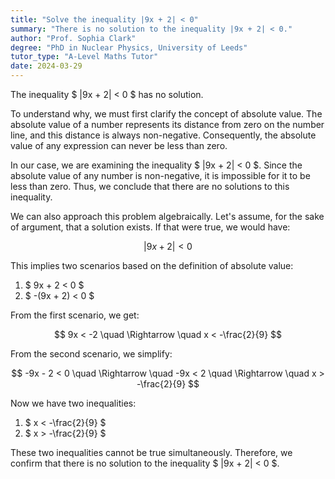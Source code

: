 ```yaml
---
title: "Solve the inequality |9x + 2| < 0"
summary: "There is no solution to the inequality |9x + 2| < 0."
author: "Prof. Sophia Clark"
degree: "PhD in Nuclear Physics, University of Leeds"
tutor_type: "A-Level Maths Tutor"
date: 2024-03-29
---
```


The inequality $ |9x + 2| < 0 $ has no solution.

To understand why, we must first clarify the concept of absolute value. The absolute value of a number represents its distance from zero on the number line, and this distance is always non-negative. Consequently, the absolute value of any expression can never be less than zero.

In our case, we are examining the inequality $ |9x + 2| < 0 $. Since the absolute value of any number is non-negative, it is impossible for it to be less than zero. Thus, we conclude that there are no solutions to this inequality.

We can also approach this problem algebraically. Let's assume, for the sake of argument, that a solution exists. If that were true, we would have:

$$
|9x + 2| < 0
$$

This implies two scenarios based on the definition of absolute value:

1. $ 9x + 2 < 0 $
2. $ -(9x + 2) < 0 $

From the first scenario, we get:

$$
9x < -2 \quad \Rightarrow \quad x < -\frac{2}{9}
$$

From the second scenario, we simplify:

$$
-9x - 2 < 0 \quad \Rightarrow \quad -9x < 2 \quad \Rightarrow \quad x > -\frac{2}{9}
$$

Now we have two inequalities:

1. $ x < -\frac{2}{9} $
2. $ x > -\frac{2}{9} $

These two inequalities cannot be true simultaneously. Therefore, we confirm that there is no solution to the inequality $ |9x + 2| < 0 $.
    